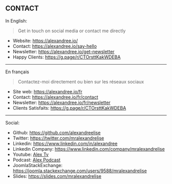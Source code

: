 ## CONTACT

In English:

> Get in touch on social media or contact me directly

* Website: https://alexandree.io/
* Contact: https://alexandree.io/say-hello
* Newsletter: https://alexandree.io/get-newsletter
* Happy Clients: https://g.page/r/CTOrsttKakWDEBA
---------------------------------------------------

En français

> Contactez-moi directement ou bien sur les réseaux sociaux

* Site web: https://alexandree.io/fr
* Contact: https://alexandree.io/fr/contact
* Newsletter: https://alexandree.io/fr/newsletter
* Clients Satisfaits: https://g.page/r/CTOrsttKakWDEBA
-------------------------------------------------------

Social:

* Github: https://github.com/alexandreelise
* Twitter: https://twitter.com/mralexandrelise
* Linkedin: https://www.linkedin.com/in/alexandree
* Linkedin Company: https://www.linkedin.com/company/mralexandrelise
* Youtube: [Alex Tv](https://www.youtube.com/channel/UCCya8rIL-PVHm8Mt4QPW-xw?sub_confirmation=1)
* Podcast: [Alex Podcast](https://anchor.fm/alexpodcast)
* JoomlaStackExchange: https://joomla.stackexchange.com/users/9588/mralexandrelise
* Slides: https://slides.com/mralexandrelise

